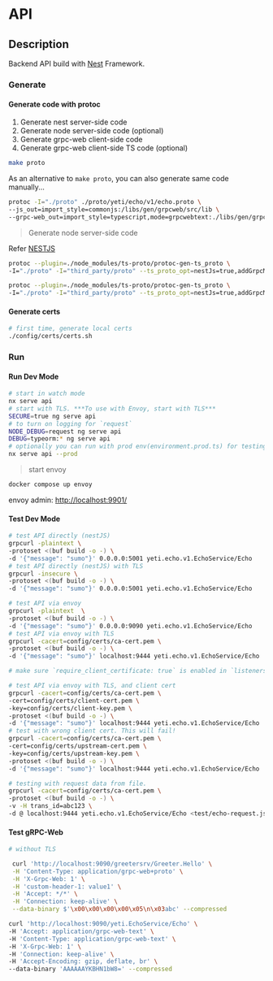 # API

## Description

Backend API build with [Nest](https://github.com/nestjs/nest) Framework.

### Generate

#### Generate code with protoc

1. Generate nest server-side code
1. Generate node server-side code (optional)
1. Generate grpc-web client-side code
1. Generate grpc-web client-side TS code (optional)

```bash
make proto
```

As an alternative to `make proto`, you can also generate same code manually...

```bash
protoc -I="./proto" ./proto/yeti/echo/v1/echo.proto \
--js_out=import_style=commonjs:/libs/gen/grpcweb/src/lib \
--grpc-web_out=import_style=typescript,mode=grpcwebtext:./libs/gen/grpcweb/src/lib
```

> Generate node server-side code

Refer [NESTJS](https://github.com/stephenh/ts-proto/blob/master/NESTJS.markdown)

```bash
protoc --plugin=./node_modules/ts-proto/protoc-gen-ts_proto \
-I="./proto" -I="third_party/proto" --ts_proto_opt=nestJs=true,addGrpcMetadata=true,exportCommonSymbols=false,addNestjsRestParameter=true --ts_proto_out=libs/gen/nest/src/lib  ./proto/yeti/echo/v1/echo.proto

protoc --plugin=./node_modules/ts-proto/protoc-gen-ts_proto \
-I="./proto" -I="third_party/proto" --ts_proto_opt=nestJs=true,addGrpcMetadata=true,exportCommonSymbols=false,addNestjsRestParameter=true --ts_proto_out=libs/gen/nest/src/lib  ./proto/yeti/account/v1/account.proto
```

#### Generate certs

```bash
# first time, generate local certs
./config/certs/certs.sh
```

### Run

#### Run Dev Mode

```bash
# start in watch mode
nx serve api
# start with TLS. ***To use with Envoy, start with TLS***
SECURE=true ng serve api
# to turn on logging for `request`
NODE_DEBUG=request ng serve api
DEBUG=typeorm:* ng serve api
# optionally you can run with prod env(environment.prod.ts) for testing! use this for testing only.
nx serve api --prod
```

> start envoy

```bash
docker compose up envoy
```

envoy admin: <http://localhost:9901/>

#### Test Dev Mode

```bash
# test API directly (nestJS)
grpcurl -plaintext \
-protoset <(buf build -o -) \
-d '{"message": "sumo"}' 0.0.0.0:5001 yeti.echo.v1.EchoService/Echo
# test API directly (nestJS) with TLS
grpcurl -insecure \
-protoset <(buf build -o -) \
-d '{"message": "sumo"}' 0.0.0.0:5001 yeti.echo.v1.EchoService/Echo

# test API via envoy
grpcurl -plaintext  \
-protoset <(buf build -o -) \
-d '{"message": "sumo"}' 0.0.0.0:9090 yeti.echo.v1.EchoService/Echo
# test API via envoy with TLS
grpcurl -cacert=config/certs/ca-cert.pem \
-protoset <(buf build -o -) \
-d '{"message": "sumo"}' localhost:9444 yeti.echo.v1.EchoService/Echo

# make sure `require_client_certificate: true` is enabled in `listeners.yaml` for following tests:

# test API via envoy with TLS, and client cert
grpcurl -cacert=config/certs/ca-cert.pem \
-cert=config/certs/client-cert.pem \
-key=config/certs/client-key.pem \
-protoset <(buf build -o -) \
-d '{"message": "sumo"}' localhost:9444 yeti.echo.v1.EchoService/Echo
# test with wrong client cert. This will fail!
grpcurl -cacert=config/certs/ca-cert.pem \
-cert=config/certs/upstream-cert.pem \
-key=config/certs/upstream-key.pem \
-protoset <(buf build -o -) \
-d '{"message": "sumo"}' localhost:9444 yeti.echo.v1.EchoService/Echo

# testing with request data from file.
grpcurl -cacert=config/certs/ca-cert.pem \
-protoset <(buf build -o -) \
-v -H trans_id=abc123 \
-d @ localhost:9444 yeti.echo.v1.EchoService/Echo <test/echo-request.json
```

#### Test gRPC-Web

```bash
# without TLS

 curl 'http://localhost:9090/greetersrv/Greeter.Hello' \
 -H 'Content-Type: application/grpc-web+proto' \
 -H 'X-Grpc-Web: 1' \
 -H 'custom-header-1: value1' \
 -H 'Accept: */*' \
 -H 'Connection: keep-alive' \
 --data-binary $'\x00\x00\x00\x00\x05\n\x03abc' --compressed

curl 'http://localhost:9090/yeti.EchoService/Echo' \
-H 'Accept: application/grpc-web-text' \
-H 'Content-Type: application/grpc-web-text' \
-H 'X-Grpc-Web: 1' \
-H 'Connection: keep-alive' \
-H 'Accept-Encoding: gzip, deflate, br' \
--data-binary 'AAAAAAYKBHN1bW8=' --compressed
```
